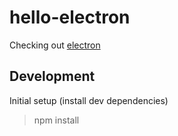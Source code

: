 # hello-electron
Checking out [electron](http://electron.atom.io/)

## Development

Initial setup (install dev dependencies)

> npm install

